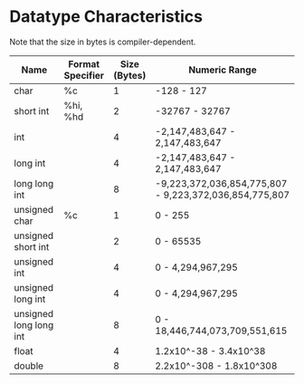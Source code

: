 # Datatype Characteristics
Note that the size in bytes is compiler-dependent.

| Name |  Format Specifier |  Size (Bytes) | Numeric Range |
| ---- | ----------------- | ------------- | ------------- |
| char | %c | 1 | -128 - 127 | 
| short int | %hi, %hd | 2 | -32767 - 32767 |  
| int |   | 4 | -2,147,483,647 - 2,147,483,647 |  
| long int |  |  4 | -2,147,483,647 - 2,147,483,647 |  
| long long int |  | 8 | -9,223,372,036,854,775,807 - 9,223,372,036,854,775,807 |  
| unsigned char | %c | 1 | 0 - 255 |  
| unsigned short int |  | 2 | 0 - 65535 |   
| unsigned int |  | 4 | 0 - 4,294,967,295 |  
| unsigned long int |  | 4 | 0 - 4,294,967,295 | 
| unsigned long long int  |  | 8 | 0 - 18,446,744,073,709,551,615 | 
| float |  | 4 | 1.2x10^-38 - 3.4x10^38 | 
| double |  | 8 | 2.2x10^-308 - 1.8x10^308 | 
